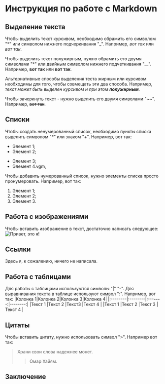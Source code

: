 # Инструкция по работе с Markdown

## Выделение текста

Чтобы выделить текст курсивом, необходимо обрамить его символом "*" или символом нижнего подчеркивания "_". 
Например, *вот так* или _вот так_.

Чтобы выделить текст полужирным, нужно обрамить его двумя символами "*" или двийным символом нижнего подчеткивания "__".
Например, **вот так** или __вот так__.

Альтернативные способы выделения теста жирным или курсивом необходимы для того, чтобы совмещать эти два способа.
Например, _текст может быть выделен курсивом и при этом **полужирным**_.

Чтобы зачеркнуть текст - нужно выделить его двумя символами "~~".
Например, ~~вот так~~.

## Списки

Чтобы создать ненумерованный список, необходимо пункты списка выделить символом "*" или знаком "+". Например, вот так:
* Элемент 1;
* Элемент 2;
+ Элемент 3;
+ Элемент 4.vgm, 

Чтобы добавить нумерованный список, нужно элементы списка просто пронумеровать. Например, вот так:
1. Элемент 1;
2. Элемент 2; 
3. Элемент 3.

## Работа с изображениями

Чтобы вставить изображение в текст, достаточно написать следующее:
![Привет, это я!](me.jpg)


## Ссылки

Здесь я, к сожалению, ничего не написала.

## Работа с таблицами

Для работы с таблицами используются символы "|" "-".
Для выравнивания текста в таблице используют символ ":".
Например, вот так:
|Колонка 1|Колонка 2|Колонка 3|Колонка 4|
|:--------|:--------|:-------:|--------:|
|Текст 1  |Текcт 2  |Текст3   |Текст 4  |
|Текст 1  |Текст 2  |Текст 3  |Текст 4  |

## Цитаты

Чтобы вставить цитату, нужно использовать символ ">". Например вот так:
> Храни свои слова надежнее монет.
>> Омар Хайям.

## Заключение
